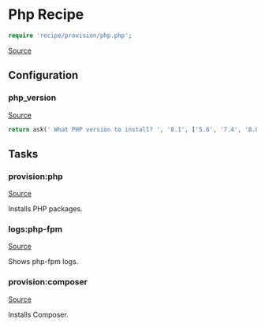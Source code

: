 <!-- DO NOT EDIT THIS FILE! -->
<!-- Instead edit recipe/provision/php.php -->
<!-- Then run bin/docgen -->

# Php Recipe

```php
require 'recipe/provision/php.php';
```

[Source](/recipe/provision/php.php)


## Configuration
### php_version
[Source](https://github.com/deployphp/deployer/blob/master/recipe/provision/php.php#L4)



```php title="Default value"
return ask(' What PHP version to install? ', '8.1', ['5.6', '7.4', '8.0', '8.1']);
```



## Tasks

### provision:php
[Source](https://github.com/deployphp/deployer/blob/master/recipe/provision/php.php#L9)

Installs PHP packages.




### logs:php-fpm
[Source](https://github.com/deployphp/deployer/blob/master/recipe/provision/php.php#L60)

Shows php-fpm logs.




### provision:composer
[Source](https://github.com/deployphp/deployer/blob/master/recipe/provision/php.php#L65)

Installs Composer.




